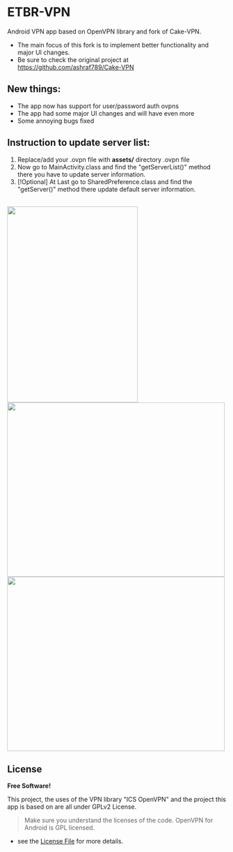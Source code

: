 # ETBR-VPN
Android VPN app based on OpenVPN library and fork of Cake-VPN.
- The main focus of this fork is to implement better functionality and major UI changes.
- Be sure to check the original project at https://github.com/ashraf789/Cake-VPN

## New things:
- The app now has support for user/password auth ovpns
- The app had some major UI changes and will have even more
- Some annoying bugs fixed

## Instruction to update server list:
1. Replace/add your .ovpn file with <b> assets/</b> directory .ovpn file
2. Now go to MainActivity.class and find the "getServerList()" method there you have to update server information.
3. [!Optional] At Last go to SharedPreference.class and find the "getServer()" method there update default server information.
</br> </br>
<img height='450' width ='300' src="https://i.imgur.com/kcGZY4P.png" /> 
</br>
<img height='400' width ='500' src="https://i.imgur.com/mlb8Nqe.png" />
</br>
<img height='400' width ='500' src="https://i.imgur.com/GgvoPP9.png" />



## License
**Free Software!**

This project, the uses of the VPN library "ICS OpenVPN" and the project this app is based on are all under GPLv2 License.

> Make sure you understand the licenses of the code. OpenVPN for Android is GPL licensed.

- see the [License File](LICENSE) for more details.

